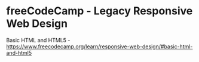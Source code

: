 # freeCodeCamp - Legacy Responsive Web Design
Basic HTML and HTML5 - https://www.freecodecamp.org/learn/responsive-web-design/#basic-html-and-html5
